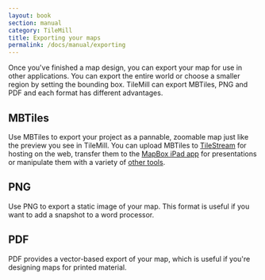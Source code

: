 ```yaml
---
layout: book
section: manual
category: TileMill
title: Exporting your maps
permalink: /docs/manual/exporting
---
```

Once you've finished a map design, you can export your map for use in other applications. You can export the entire world or choose a smaller region by setting the bounding box. TileMill can export MBTiles, PNG and PDF and each format has different advantages.

## MBTiles

Use MBTiles to export your project as a pannable, zoomable map just like the preview you see in TileMill. You can upload MBTiles to [TileStream](http://mapbox.com/tilestream/) for hosting on the web, transfer them to the [MapBox iPad app](http://mapbox.com/ipad/) for presentations or manipulate them with a variety of [other tools](https://github.com/mapbox/mbtiles-spec/wiki/Implementations).

## PNG

Use PNG to export a static image of your map. This format is useful if you want to add a snapshot to a word processor.

## PDF

PDF provides a vector-based export of your map, which is useful if you're designing maps for printed material.



